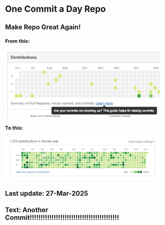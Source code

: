 # One Commit a Day Repo
## Make Repo Great Again!
### From this: 
![Alt text](./imgs/min.png)
### To this:
![Alt full](./imgs/full.jpg)

## Last update: 27-Mar-2025
## Text: Another Commit!!!!!!!!!!!!!!!!!!!!!!!!!!!!!!!!!!!!!!!!!
